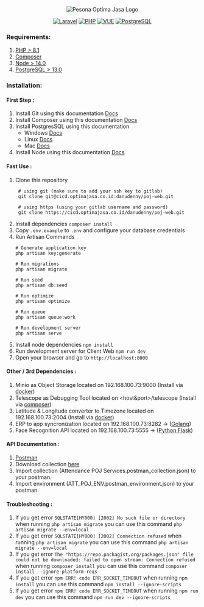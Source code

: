 <p align="center">
  <img src="https://optimajasa.co.id/img/logo-POJ.png?raw=true" alt="Pesona Optima Jasa Logo"/>
</p>

<div align="center">

[![Laravel](https://img.shields.io/badge/Laravel-v9.19-red)](https://laravel.com/)
[![PHP](https://img.shields.io/badge/PHP-v8.0-blue)](https://www.php.net/releases/8.0/en.php)
[![VUE](https://img.shields.io/badge/Vue-v3.0-green)](https://vuejs.org/)
[![PostgreSQL](https://img.shields.io/badge/PostgreSQL-13-blue)](https://www.postgresql.org/)

</div>

### Requirements:

1. [PHP > 8.1](https://www.php.net/releases/8.1/en.php)
2. [Composer](https://getcomposer.org/)
3. [Node > 14.0](https://nodejs.org/es/blog/release/v14.17.3)
4. [PostgreSQL > 13.0](https://www.postgresql.org/download/)

### Installation:

#### First Step :
1. Install Git using this documentation [Docs](https://git-scm.com/book/en/v2/Getting-Started-Installing-Git)
2. Install Composer using this documentation [Docs](https://www.hostinger.com/tutorials/how-to-install-composer)
3. Install PostgresSQL using this documentation
   - Windows [Docs](https://phoenixnap.com/kb/install-postgresql-windows)
   - Linux [Docs](https://www.cherryservers.com/blog/how-to-install-and-setup-postgresql-server-on-ubuntu-20-04)
   - Mac [Docs](https://www.postgresqltutorial.com/postgresql-getting-started/install-postgresql-macos/)
4. Install Node using this documentation [Docs](https://kinsta.com/blog/how-to-install-node-js/)

#### Fast Use :
1. Clone this repository 
   ```shell
    # using git (make sure to add your ssh key to gitlab)
    git clone git@cicd.optimajasa.co.id:danudenny/poj-web.git
   
    # using https (using your gitlab username and password)
    git clone https://cicd.optimajasa.co.id/danudenny/poj-web.git
    ```
2. Install dependencies `composer install`
3. Copy `.env.example` to `.env` and configure your database credentials
4. Run Artisan Commands
    ```shell
    # Generate application key
    php artisan key:generate
   
    # Run migrations
    php artisan migrate
   
    # Run seed
    php artisan db:seed
   
    # Run optimize
    php artisan optimize
   
    # Run queue
    php artisan queue:work

    # Run development server
    php artisan serve
    ```
5. Install node dependencies `npm install`
6. Run development server for Client Web `npm run dev`
7. Open your browser and go to `http://localhost:8000`

#### Other / 3rd Dependencies :
1. Minio as Object Storage located on 192.168.100.73:9000 (Install via [docker](https://docs.min.io/docs/minio-docker-quickstart-guide.html))
2. Telescope as Debugging Tool located on <host&port>/telescope (Install via [composer](https://laravel.com/docs/9.x/telescope#installation))
3. Latitude & Longitude converter to Timezone located on 192.168.100.73:2004 (Install via [docker](https://github.com/noandrea/geo2tz))
4. ERP to app syncronization located on 192.168.100.73:8282 -> ([Golang](https://cicd.optimajasa.co.id/danudenny/poj_odoo_sync))
5. Face Recognition API located on 192.168.100.73:5555 -> ([Python Flask](https://cicd.optimajasa.co.id/danudenny/face_recongition))

#### API Documentation :

1. [Postman](https://documenter.getpostman.com/view/13588891/Tz5qZK7z)
2. Download collection [here](https://drive.google.com/drive/u/0/folders/1v9B738_8mRKYOiFaSM6nVajgGmKYt3OY)
3. Import collection (Attendance POJ Services.postman_collection.json) to your postman.
4. Import environment (ATT_POJ_ENV.postman_environment.json) to your postman.

#### Troubleshooting :
1. If you get error `SQLSTATE[HY000] [2002] No such file or directory` when running `php artisan migrate` you can use this command `php artisan migrate --env=local`
2. If you get error `SQLSTATE[HY000] [2002] Connection refused` when running `php artisan migrate` you can use this command `php artisan migrate --env=local`
3. If you get error `The "https://repo.packagist.org/packages.json" file could not be downloaded: failed to open stream: Connection refused` when running `composer install` you can use this command `composer install --ignore-platform-reqs`
4. If you get error `npm ERR! code ERR_SOCKET_TIMEOUT` when running `npm install` you can use this command `npm install --ignore-scripts`
5. If you get error `npm ERR! code ERR_SOCKET_TIMEOUT` when running `npm run dev` you can use this command `npm run dev --ignore-scripts`
